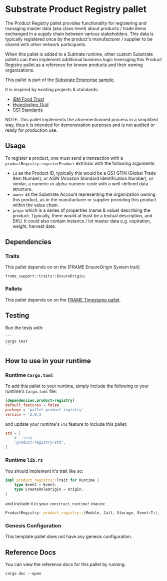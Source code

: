 # Substrate Product Registry pallet

The Product Registry pallet provides functionality for registering and managing master data (aka class-level) about products / trade items exchanged in a supply chain between various stakeholders. This data is typically registered once by the product's manufacturer / supplier to be shared with other network participants.

When this pallet is added to a Subtrate runtime, other custom Substrate pallets can then implement additional business logic leveraging this Product Registry pallet as a reference for known products and their owning organizations.

This pallet is part of the [Substrate Enterprise sample](https://github.com/gautamdhameja/substrate-enterprise-sample).

It is inspired by existing projects & standards:
- [IBM Food Trust](https://github.com/IBM/IFT-Developer-Zone/wiki/APIs)
- [Hyperledger Grid](https://www.hyperledger.org/use/grid)
- [GS1 Standards](https://www.gs1.org/standards)

NOTE: This pallet implements the aforementionned process in a simplified way, thus it is intended for demonstration purposes and is not audited or ready for production use.

## Usage

To register a product, one must send a transaction with a `productRegistry.registerProduct` extrinsic with the following arguments:
- `id` as the Product ID, typically this would be a GS1 GTIN (Global Trade Item Number), or ASIN (Amazon Standard Identification Number), or similar, a numeric or alpha-numeric code with a well-defined data structure.
- `owner` as the Substrate Account representing the organization owning this product, as in the manufacturer or supplier providing this product within the value chain.
- `props` which is a series of properties (name & value) describing the product. Typically, there would at least be a textual description, and SKU. It could also contain instance / lot master data e.g. expiration, weight, harvest date.

## Dependencies

### Traits

This pallet depends on on the [FRAME EnsureOrigin System trait]
```
frame_support::traits::EnsureOrigin;
```

### Pallets

This pallet depends on on the [FRAME Timestamp pallet](https://docs.rs/crate/pallet-timestamp).

## Testing

Run the tests with:

    ```
    cargo test
    ```

## How to use in your runtime

### Runtime `Cargo.toml`

To add this pallet to your runtime, simply include the following to your runtime's `Cargo.toml` file:

```TOML
[dependencies.product-registry]
default_features = false
package = 'pallet-product-registry'
version = '2.0.1'
```

and update your runtime's `std` feature to include this pallet:

```TOML
std = [
    # --snip--
    'product-registry/std',
]
```

### Runtime `lib.rs`

You should implement it's trait like so:

```rust
impl product_registry::Trait for Runtime {
	type Event = Event;
	type CreateRoleOrigin = Origin;
}
```

and include it in your `construct_runtime!` macro:

```rust
ProductRegistry: product_registry::{Module, Call, Storage, Event<T>},
```

### Genesis Configuration

This template pallet does not have any genesis configuration.

## Reference Docs

You can view the reference docs for this pallet by running:

```
cargo doc --open
```
